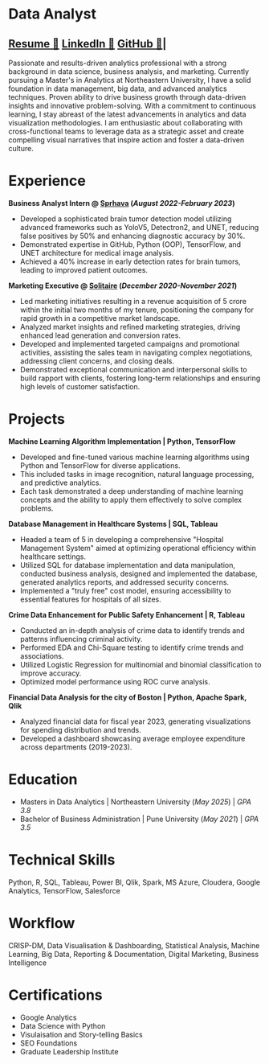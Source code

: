 # Data Analyst

## [Resume 🔗](https://drive.google.com/drive/my-drive) [LinkedIn 🔗](https://www.linkedin.com/in/shreeyanamdevambre/) [GitHub 🔗](https://github.com/shreeyaambre219)|

Passionate and results-driven analytics professional with a strong background in data science, business analysis, and marketing. Currently pursuing a Master's in Analytics at Northeastern University, I have a solid foundation in data management, big data, and advanced analytics techniques. Proven ability to drive business growth through data-driven insights and innovative problem-solving. With a commitment to continuous learning, I stay abreast of the latest advancements in analytics and data visualization methodologies. I am enthusiastic about collaborating with cross-functional teams to leverage data as a strategic asset and create compelling visual narratives that inspire action and foster a data-driven culture.

# Experience

**Business Analyst Intern @ [Sprhava](https://www.sprhava.com/) (_August 2022-February 2023_)**
- Developed a sophisticated brain tumor detection model utilizing advanced frameworks such as YoloV5, Detectron2, and UNET, reducing false positives by 50% and enhancing diagnostic accuracy by 30%.
- Demonstrated expertise in GitHub, Python (OOP), TensorFlow, and UNET architecture for medical image analysis.
- Achieved a 40% increase in early detection rates for brain tumors, leading to improved patient outcomes.

**Marketing Executive @ [Solitaire](https://solitaire.in/) (_December 2020-November 2021_)**
- Led marketing initiatives resulting in a revenue acquisition of 5 crore within the initial two months of my tenure, positioning the company for rapid growth in a competitive market landscape.
- Analyzed market insights and refined marketing strategies, driving enhanced lead generation and conversion rates.
- Developed and implemented targeted campaigns and promotional activities, assisting the sales team in navigating complex negotiations, addressing client concerns, and closing deals.
- Demonstrated exceptional communication and interpersonal skills to build rapport with clients, fostering long-term relationships and ensuring high levels of customer satisfaction.

# Projects

**Machine Learning Algorithm Implementation | Python, TensorFlow**
- Developed and fine-tuned various machine learning algorithms using Python and TensorFlow for diverse applications.
- This included tasks in image recognition, natural language processing, and predictive analytics.
- Each task demonstrated a deep understanding of machine learning concepts and the ability to apply them effectively to solve complex problems.

**Database Management in Healthcare Systems | SQL, Tableau**
- Headed a team of 5 in developing a comprehensive "Hospital Management System" aimed at optimizing operational efficiency within healthcare settings.
- Utilized SQL for database implementation and data manipulation, conducted business analysis, designed and implemented the database, generated analytics reports, and addressed security concerns.
- Implemented a "truly free" cost model, ensuring accessibility to essential features for hospitals of all sizes.

**Crime Data Enhancement for Public Safety Enhancement | R, Tableau**
- Conducted an in-depth analysis of crime data to identify trends and patterns influencing criminal activity. 
- Performed EDA and Chi-Square testing to identify crime trends and associations.
- Utilized Logistic Regression for multinomial and binomial classification to improve accuracy.
- Optimized model performance using ROC curve analysis.

**Financial Data Analysis for the city of Boston | Python, Apache Spark, Qlik**
- Analyzed financial data for fiscal year 2023, generating visualizations for spending distribution and trends.
- Developed a dashboard showcasing average employee expenditure across departments (2019-2023).

# Education

- Masters in Data Analytics | Northeastern University (_May 2025_) | _GPA 3.8_              		
- Bachelor of Business Administration	| Pune University (_May 2021_) | _GPA 3.5_

# Technical Skills

 Python, R, SQL, Tableau, Power BI, Qlik, Spark, MS Azure, Cloudera, Google Analytics, TensorFlow, Salesforce

# Workflow

CRISP-DM, Data Visualisation & Dashboarding, Statistical Analysis, Machine Learning, Big Data, Reporting & Documentation, Digital Marketing, Business Intelligence
 # Certifications

 - Google Analytics
 - Data Science with Python
 - Visulaisation and Story-telling Basics
 - SEO Foundations
 - Graduate Leadership Institute


                                    
                                        
                                    

                        
                            

